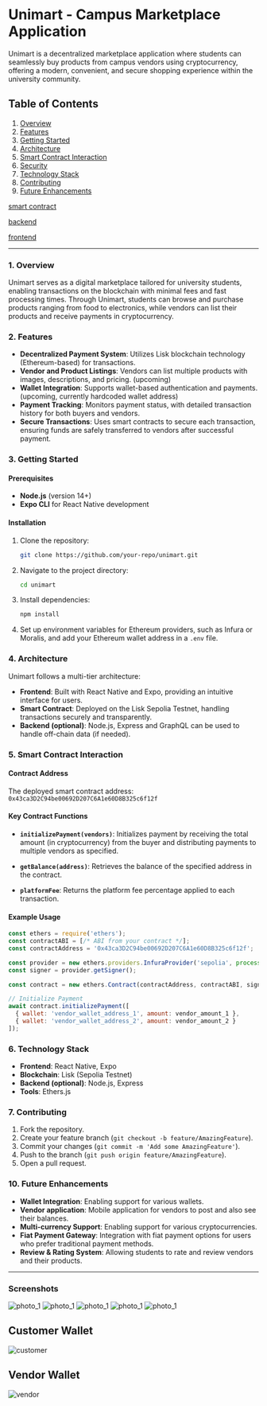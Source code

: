 # Unimart - Campus Marketplace Application

Unimart is a decentralized marketplace application where students can seamlessly buy products from campus vendors using cryptocurrency, offering a modern, convenient, and secure shopping experience within the university community.

## Table of Contents
1. [Overview](#overview)
2. [Features](#features)
3. [Getting Started](#getting-started)
4. [Architecture](#architecture)
5. [Smart Contract Interaction](#smart-contract-interaction)
6. [Security](#security)
7. [Technology Stack](#technology-stack)
8. [Contributing](#contributing)
9. [Future Enhancements](#future-enhancements)

[smart contract](https://github.com/gr4yx01/blockathon)

[backend](https://github.com/gr4yx01/unimart_server/tree/arbitrum)

[frontend](https://github.com/gr4yx01/unimart/tree/blockchain)

---

### 1. Overview

Unimart serves as a digital marketplace tailored for university students, enabling transactions on the blockchain with minimal fees and fast processing times. Through Unimart, students can browse and purchase products ranging from food to electronics, while vendors can list their products and receive payments in cryptocurrency.

### 2. Features

- **Decentralized Payment System**: Utilizes Lisk blockchain technology (Ethereum-based) for transactions.
- **Vendor and Product Listings**: Vendors can list multiple products with images, descriptions, and pricing. (upcoming)
- **Wallet Integration**: Supports wallet-based authentication and payments. (upcoming, currently hardcoded wallet address)
- **Payment Tracking**: Monitors payment status, with detailed transaction history for both buyers and vendors.
- **Secure Transactions**: Uses smart contracts to secure each transaction, ensuring funds are safely transferred to vendors after successful payment.

### 3. Getting Started

#### Prerequisites

- **Node.js** (version 14+)
- **Expo CLI** for React Native development

#### Installation

1. Clone the repository:
   ```bash
   git clone https://github.com/your-repo/unimart.git
   ```
2. Navigate to the project directory:
   ```bash
   cd unimart
   ```
3. Install dependencies:
   ```bash
   npm install
   ```
4. Set up environment variables for Ethereum providers, such as Infura or Moralis, and add your Ethereum wallet address in a `.env` file.

### 4. Architecture

Unimart follows a multi-tier architecture:
- **Frontend**: Built with React Native and Expo, providing an intuitive interface for users.
- **Smart Contract**: Deployed on the Lisk Sepolia Testnet, handling transactions securely and transparently.
- **Backend (optional)**: Node.js, Express and GraphQL can be used to handle off-chain data (if needed).

### 5. Smart Contract Interaction

#### Contract Address
The deployed smart contract address: `0x43ca3D2C94be00692D207C6A1e60D8B325c6f12f`

#### Key Contract Functions

- **`initializePayment(vendors)`**: Initializes payment by receiving the total amount (in cryptocurrency) from the buyer and distributing payments to multiple vendors as specified.

- **`getBalance(address)`**: Retrieves the balance of the specified address in the contract.

- **`platformFee`**: Returns the platform fee percentage applied to each transaction.

#### Example Usage

```javascript
const ethers = require('ethers');
const contractABI = [/* ABI from your contract */];
const contractAddress = '0x43ca3D2C94be00692D207C6A1e60D8B325c6f12f';

const provider = new ethers.providers.InfuraProvider('sepolia', process.env.INFURA_API_KEY);
const signer = provider.getSigner();

const contract = new ethers.Contract(contractAddress, contractABI, signer);

// Initialize Payment
await contract.initializePayment([
  { wallet: 'vendor_wallet_address_1', amount: vendor_amount_1 },
  { wallet: 'vendor_wallet_address_2', amount: vendor_amount_2 }
]);
```

### 6. Technology Stack

- **Frontend**: React Native, Expo
- **Blockchain**: Lisk (Sepolia Testnet)
- **Backend (optional)**: Node.js, Express
- **Tools**: Ethers.js

### 7. Contributing

1. Fork the repository.
2. Create your feature branch (`git checkout -b feature/AmazingFeature`).
3. Commit your changes (`git commit -m 'Add some AmazingFeature'`).
4. Push to the branch (`git push origin feature/AmazingFeature`).
5. Open a pull request.

### 10. Future Enhancements

- **Wallet Integration**: Enabling support for various wallets.
- **Vendor application**: Mobile application for vendors to post and also see their balances.
- **Multi-currency Support**: Enabling support for various cryptocurrencies.
- **Fiat Payment Gateway**: Integration with fiat payment options for users who prefer traditional payment methods.
- **Review & Rating System**: Allowing students to rate and review vendors and their products.
---

### Screenshots
![photo_1](https://i.pinimg.com/474x/10/72/2f/10722fe6b169409e69e17e64b23a679b.jpg)
![photo_1](https://i.pinimg.com/474x/50/08/4a/50084aba965701737ead8117c909f546.jpg)
![photo_1](https://i.pinimg.com/474x/e5/ca/8b/e5ca8b884cf12dd9b2cebc136b02a2b6.jpg)
![photo_1](https://i.pinimg.com/474x/d0/f3/5c/d0f35c381e03561eda52fd832936d68a.jpg)
![photo_1](https://i.pinimg.com/474x/84/0d/38/840d387feac76578a5bde937d2f806e1.jpg)

## Customer Wallet
![customer](https://i.pinimg.com/736x/c4/e1/4e/c4e14e4f2d7c1d924e546bbd33a21d04.jpg)

## Vendor Wallet
![vendor](https://i.pinimg.com/736x/4f/d8/d1/4fd8d1320f94020045e8b793b9d18110.jpg)
